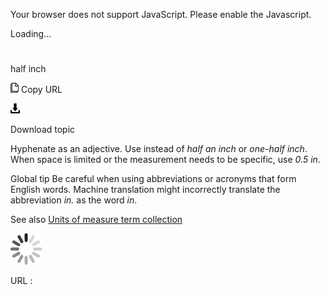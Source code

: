 Your browser does not support JavaScript. Please enable the Javascript.

Loading...

# 

half inch

![Copy URL](half-inch_files/Copy.png)
Copy URL

![Download](half-inch_files/Download.png)

Download topic

Hyphenate as an adjective. Use instead of *half an inch* or *one-half inch*. When space is limited or the measurement needs to be specific, use *0.5 in*.

Global tip Be
careful when using abbreviations or acronyms that form English words.
Machine translation might incorrectly translate
the abbreviation *in.* as the word *in*. 

See also [Units of measure term collection](https://worldready.cloudapp.net/Styleguide/Read?id=2700&topicid=28884)

![In progress](half-inch_files/activity-large.gif)

URL :
